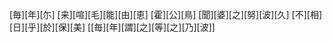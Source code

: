 [毎][年][尓] [来][喧][毛][能][由][恵] [霍][公][鳥] [聞][婆][之][努][波][久] [不][相][日][乎][於][保][美] [[毎][年][謂][之][等][之][乃][波]]
